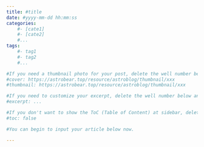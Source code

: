 ```yaml
---
title: #title
date: #yyyy-mm-dd hh:mm:ss
categories: 
	#- [cate1]
	#- [cate2]
	#...
tags: 
	#- tag1
	#- tag2
	#...

#If you need a thumbnail photo for your post, delete the well number below and finish the directory.
#cover: https://astrobear.top/resource/astroblog/thumbnail/xxx
#thumbnail: https://astrobear.top/resource/astroblog/thumbnail/xxx

#If you need to customize your excerpt, delete the well number below and input something. You can also input <!-- more --> in your article to divide the excerpt and other contents.
#excerpt: ...

#If you don't want to show the ToC (Table of Content) at sidebar, delete the well number below. 
#toc: false

#You can begin to input your article below now.

---
```


